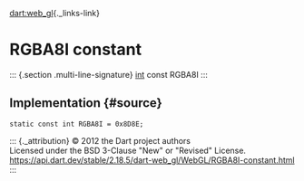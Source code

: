 [dart:web\_gl](../../dart-web_gl/dart-web_gl-library){._links-link}

RGBA8I constant
===============

::: {.section .multi-line-signature}
[int](../../dart-core/int-class) const RGBA8I
:::

Implementation {#source}
--------------

``` {.language-dart data-language="dart"}
static const int RGBA8I = 0x8D8E;
```

::: {._attribution}
© 2012 the Dart project authors\
Licensed under the BSD 3-Clause \"New\" or \"Revised\" License.\
<https://api.dart.dev/stable/2.18.5/dart-web_gl/WebGL/RGBA8I-constant.html>
:::
